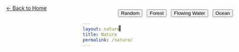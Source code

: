 ```yaml
---
layout: nature
title: Nature
permalink: /nature/
---
```


<div class="main-content">

<a href="/" class="glass-button" style="position: absolute; top: 20px; left: 20px; z-index: 10;">← Back to Home</a>

<!-- Group Switcher -->
<div id="groupSwitcher" class="glass-panel" style="position: absolute; top: 20px; left: 50%; transform: translateX(-50%); z-index: 1002; display: flex; flex-direction: column; gap: 12px; padding: 12px 20px;">
  <div style="display: flex; gap: 12px;">
    <button class="glass-button primary" data-group="random">Random</button>
    <button class="glass-button" data-group="forest">Forest</button>
    <button class="glass-button" data-group="flowingWater">Flowing Water</button>
    <button class="glass-button" data-group="ocean">Ocean</button>
  </div>
  <!-- Theme Buttons -->
  <div class="theme-buttons" style="justify-content: center; padding-top: 10px; border-top: 1px solid var(--glass-border-light);">
    <div class="theme-btn active" data-theme="c" title="C - Cosmic"></div>
    <div class="theme-btn" data-theme="a" title="A - Aurora"></div>
    <div class="theme-btn" data-theme="r" title="R - Rainbow"></div>
    <div class="theme-btn" data-theme="z" title="Z - Zenith"></div>
    <div class="theme-btn" data-theme="e" title="E - Eclipse"></div>
    <div class="theme-btn" data-theme="n" title="N - Nebula"></div>
    <div class="theme-btn custom-theme" data-theme="custom" title="🎨 Custom Theme Editor">🎨</div>
  </div>
</div>

<div id="imageContainer" style="position: fixed; top: 0; left: 0; width: 100%; height: 100%; z-index: -1;"></div>

<div id="imageCredits" class="glass-card" style="position: fixed; bottom: 30px; left: 50%; transform: translateX(-50%); z-index: 1003; min-width: 220px; text-align: center; opacity: 0.92; font-size: 1rem; pointer-events: none;"></div>

<script>
document.addEventListener('DOMContentLoaded', function() {
    // PASTE YOUR IMAGE LINKS IN THESE ARRAYS! IF YOU WANT TO ADD IMAGES, THIS IS WHERE TO DO IT!
    // MAKE SURE TO LABEL THEM CORRECTLY, OTHERWISE BUTTON USE WON'T MAKE SENSE!


    const forestImages = [
        // Add forest image URLs here
    ];

    const flowingWaterImages = [
        // Add flowing water image URLs here
    ];

    const oceanImages = [
        // Add ocean image URLs here
    ];

    const imageGroups = {
        forest: forestImages,
        flowingWater: flowingWaterImages,
        ocean: oceanImages,
        random: [...forestImages, ...flowingWaterImages, ...oceanImages]
    };

    const groupSwitcher = document.getElementById('groupSwitcher');
    const imageContainer = document.getElementById('imageContainer');
    const loadingMessage = document.getElementById('loading');

    function setRandomImage(group = 'random') {
        const images = imageGroups[group];
        
        if (loadingMessage) {
            loadingMessage.style.display = 'none';
        }
// If you don't find any images, error instead of breaking the page! 

        if (!images || images.length === 0) {
            imageContainer.style.backgroundImage = 'none';
            if (loadingMessage) {
                 loadingMessage.textContent = `Please add image links to the '${group}' category in nature.md!`;
                 loadingMessage.style.display = 'block';
            }
            return;
        }

// Pick a random image and actually display it!

        const randomIndex = Math.floor(Math.random() * images.length);
        const imageUrl = images[randomIndex];

        imageContainer.style.backgroundImage = `url('${imageUrl}')`;
        imageContainer.style.backgroundSize = 'cover';
        imageContainer.style.backgroundPosition = 'center';
        imageContainer.style.backgroundRepeat = 'no-repeat';
        imageContainer.style.transition = 'background-image 1s ease-in-out';
    }

    function setActiveButton(group) {
        const buttons = groupSwitcher.querySelectorAll('.glass-button');
        buttons.forEach(button => {
            button.classList.toggle('primary', button.dataset.group === group);
        });
    }

    groupSwitcher.addEventListener('click', function(event) {
        const target = event.target;
        if (target.matches('.glass-button[data-group]')) {
            const group = target.dataset.group;
            setRandomImage(group);
            setActiveButton(group);
        }
    });

    imageContainer.addEventListener('click', function() {
        const activeButton = groupSwitcher.querySelector('.primary');
        const currentGroup = activeButton ? activeButton.dataset.group : 'random';
        setRandomImage(currentGroup);
    });
// make the button do this random image thing!

    setRandomImage('random');
    setActiveButton('random');
});
</script> 
